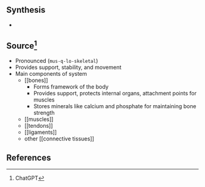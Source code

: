 ## Synthesis
- 
## Source[^1]
- Pronounced (`mus-q-lo-skeletal`)
- Provides support, stability, and movement
- Main components of system
	- [[bones]]
		- Forms framework of the body
		- Provides support, protects internal organs, attachment points for muscles
		- Stores minerals like calcium and phosphate for maintaining bone strength
	- [[muscles]]
	- [[tendons]]
	- [[ligaments]]
	- other [[connective tissues]]

## References

[^1]: ChatGPT